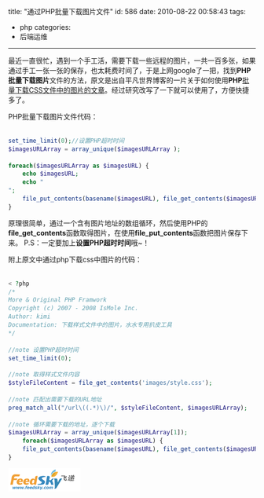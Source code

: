 title: "通过PHP批量下载图片文件"
id: 586
date: 2010-08-22 00:58:43
tags:
- php
categories:
- 后端运维
---
最近一直很忙，遇到一个手工活，需要下载一些远程的图片，一共一百多张，如果通过手工一张一张的保存，也太耗费时间了，于是上网google了一把，找到**PHP批量下载图片**文件的方法，原文是出自平凡世界博客的一片关于如何使用**PHP**[批量下载CSS文件中的图片的文章](http://www.ccvita.com/375.html)。经过研究改写了一下就可以使用了，方便快捷多了。

PHP批量下载图片文件代码：

```php

set_time_limit(0);//设置PHP超时时间
$imagesURLArray = array_unique($imagesURLArray );

foreach($imagesURLArray as $imagesURL) {
    echo $imagesURL;
    echo "
";
    file_put_contents(basename($imagesURL), file_get_contents($imagesURL));
}
```
原理很简单，通过一个含有图片地址的数组循环，然后使用PHP的**file_get_contents**函数取得图片，在使用**file_put_contents**函数把图片保存下来。
P.S：一定要加上**设置PHP超时时间**哦~！
<!--more-->
附上原文中通过php下载css中图片的代码：

```php

< ?php
/*
More & Original PHP Framwork
Copyright (c) 2007 - 2008 IsMole Inc.
Author: kimi
Documentation: 下载样式文件中的图片，水水专用扒皮工具
*/

//note 设置PHP超时时间
set_time_limit(0);

//note 取得样式文件内容
$styleFileContent = file_get_contents('images/style.css');

//note 匹配出需要下载的URL地址
preg_match_all("/url\((.*)\)/", $styleFileContent, $imagesURLArray);

//note 循环需要下载的地址，逐个下载
$imagesURLArray = array_unique($imagesURLArray[1]);
    foreach($imagesURLArray as $imagesURL) {
    file_put_contents(basename($imagesURL), file_get_contents($imagesURL));
}
```

[![断桥残雪部落格最新的订阅地址](/uploads/2010/08/logo_147x47.gif "断桥残雪部落格最新的订阅地址")](http://feed.feedsky.com/r57c)